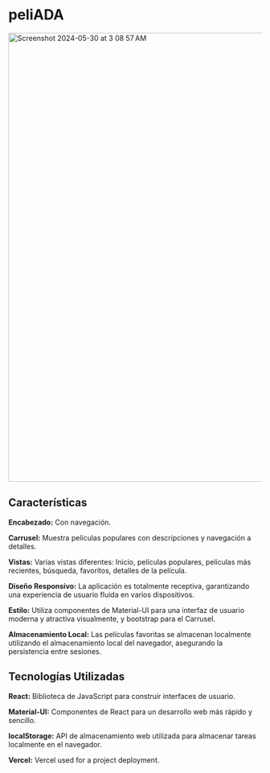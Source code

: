 # peliADA
<img width="893" alt="Screenshot 2024-05-30 at 3 08 57 AM" src="https://github.com/IrenaMartty/ADA-Peliculas/assets/130612088/e4325a6a-d8fe-45cc-80b8-92ab584aa302">

## Características

**Encabezado:** Con navegación.

**Carrusel:** Muestra películas populares con descripciones y navegación a detalles.

**Vistas:** Varias vistas diferentes: Inicio, películas populares, películas más recientes, búsqueda, favoritos, detalles de la película.

**Diseño Responsivo:** La aplicación es totalmente receptiva, garantizando una experiencia de usuario fluida en varios dispositivos.

**Estilo:** Utiliza componentes de Material-UI para una interfaz de usuario moderna y atractiva visualmente, y bootstrap para el Carrusel.

**Almacenamiento Local:** Las películas favoritas se almacenan localmente utilizando el almacenamiento local del navegador, asegurando la persistencia entre sesiones.

## Tecnologías Utilizadas

**React:** Biblioteca de JavaScript para construir interfaces de usuario.

**Material-UI:** Componentes de React para un desarrollo web más rápido y sencillo.

**localStorage:** API de almacenamiento web utilizada para almacenar tareas localmente en el navegador.



**Vercel:** Vercel used for a project deployment.
